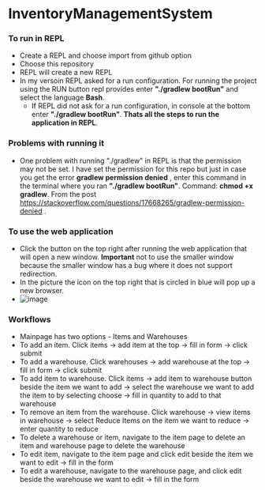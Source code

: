 # InventoryManagementSystem

### **To run in REPL**
- Create a REPL and choose import from github option
- Choose this repository
- REPL will create a new REPL
- In my versoin REPL asked for a run configuration. For running the project using the RUN button repl provides enter **"./gradlew bootRun"** and select the language **Bash**.
  - If REPL did not ask for a run configuration, in console at the bottom enter **"./gradlew bootRun"**.
  **Thats all the steps to run the application in REPL**.
  
### **Problems with running it**
- One problem with running "./gradlew" in REPL is that the permission may not be set. I have set the permission for this repo but just in case you get the error
**gradlew permission denied** , enter this command in the terminal where you ran **"./gradlew bootRun"**. Command: **chmod +x gradlew**. From the post https://stackoverflow.com/questions/17668265/gradlew-permission-denied .

### To use the web application
- Click the button on the top right after running the web application that will open a new window. **Important** not to use the smaller window because the smaller window has a bug where it does not support redirection. 
- In the picture the icon on the top right that is circled in blue will pop up a new browser.
- ![image](https://user-images.githubusercontent.com/38511558/169719569-a275b0de-b46f-4ca7-af46-0471f5c1849f.png)



### Workflows
- Mainpage has two options - Items and Warehouses
- To add an item. Click items -> add item at the top -> fill in form -> click submit
- To add a warehouse. Click warehouses -> add warehouse at the top -> fill in form -> click submit
- To add item to warehouse. Click items -> add item to warehouse button beside the item we want to add -> select the warehouse we want to add the item to by selecting choose -> fill in quantity to add to that warehouse
- To remove an item from the warehouse. Click warehouse -> view items in warehouse -> select Reduce Items on the item we want to reduce -> enter quantity to reduce
- To delete a warehouse or item, navigate to the item page to delete an item and warehouse page to delete the warehouse
- To edit item, navigate to the item page and click edit beside the item we want to edit -> fill in the form
- To edit a warehouse, navigate to the warehouse page, and click edit beside the warehouse we want to edit -> fill in the form
